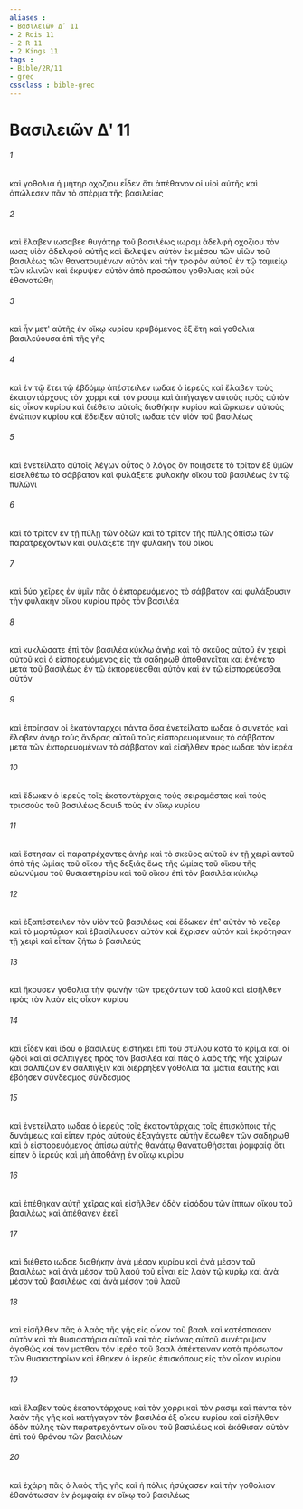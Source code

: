 ```yaml
---
aliases : 
- Βασιλειῶν Δʹ 11
- 2 Rois 11
- 2 R 11
- 2 Kings 11
tags : 
- Bible/2R/11
- grec
cssclass : bible-grec
---
```


# Βασιλειῶν Δʹ 11

###### 1
καὶ γοθολια ἡ μήτηρ οχοζιου εἶδεν ὅτι ἀπέθανον οἱ υἱοὶ αὐτῆς καὶ ἀπώλεσεν πᾶν τὸ σπέρμα τῆς βασιλείας
###### 2
καὶ ἔλαβεν ιωσαβεε θυγάτηρ τοῦ βασιλέως ιωραμ ἀδελφὴ οχοζιου τὸν ιωας υἱὸν ἀδελφοῦ αὐτῆς καὶ ἔκλεψεν αὐτὸν ἐκ μέσου τῶν υἱῶν τοῦ βασιλέως τῶν θανατουμένων αὐτὸν καὶ τὴν τροφὸν αὐτοῦ ἐν τῷ ταμιείῳ τῶν κλινῶν καὶ ἔκρυψεν αὐτὸν ἀπὸ προσώπου γοθολιας καὶ οὐκ ἐθανατώθη
###### 3
καὶ ἦν μετ' αὐτῆς ἐν οἴκῳ κυρίου κρυβόμενος ἓξ ἔτη καὶ γοθολια βασιλεύουσα ἐπὶ τῆς γῆς
###### 4
καὶ ἐν τῷ ἔτει τῷ ἑβδόμῳ ἀπέστειλεν ιωδαε ὁ ἱερεὺς καὶ ἔλαβεν τοὺς ἑκατοντάρχους τὸν χορρι καὶ τὸν ρασιμ καὶ ἀπήγαγεν αὐτοὺς πρὸς αὐτὸν εἰς οἶκον κυρίου καὶ διέθετο αὐτοῖς διαθήκην κυρίου καὶ ὥρκισεν αὐτοὺς ἐνώπιον κυρίου καὶ ἔδειξεν αὐτοῖς ιωδαε τὸν υἱὸν τοῦ βασιλέως
###### 5
καὶ ἐνετείλατο αὐτοῖς λέγων οὗτος ὁ λόγος ὃν ποιήσετε τὸ τρίτον ἐξ ὑμῶν εἰσελθέτω τὸ σάββατον καὶ φυλάξετε φυλακὴν οἴκου τοῦ βασιλέως ἐν τῷ πυλῶνι
###### 6
καὶ τὸ τρίτον ἐν τῇ πύλῃ τῶν ὁδῶν καὶ τὸ τρίτον τῆς πύλης ὀπίσω τῶν παρατρεχόντων καὶ φυλάξετε τὴν φυλακὴν τοῦ οἴκου
###### 7
καὶ δύο χεῖρες ἐν ὑμῖν πᾶς ὁ ἐκπορευόμενος τὸ σάββατον καὶ φυλάξουσιν τὴν φυλακὴν οἴκου κυρίου πρὸς τὸν βασιλέα
###### 8
καὶ κυκλώσατε ἐπὶ τὸν βασιλέα κύκλῳ ἀνὴρ καὶ τὸ σκεῦος αὐτοῦ ἐν χειρὶ αὐτοῦ καὶ ὁ εἰσπορευόμενος εἰς τὰ σαδηρωθ ἀποθανεῖται καὶ ἐγένετο μετὰ τοῦ βασιλέως ἐν τῷ ἐκπορεύεσθαι αὐτὸν καὶ ἐν τῷ εἰσπορεύεσθαι αὐτόν
###### 9
καὶ ἐποίησαν οἱ ἑκατόνταρχοι πάντα ὅσα ἐνετείλατο ιωδαε ὁ συνετός καὶ ἔλαβεν ἀνὴρ τοὺς ἄνδρας αὐτοῦ τοὺς εἰσπορευομένους τὸ σάββατον μετὰ τῶν ἐκπορευομένων τὸ σάββατον καὶ εἰσῆλθεν πρὸς ιωδαε τὸν ἱερέα
###### 10
καὶ ἔδωκεν ὁ ἱερεὺς τοῖς ἑκατοντάρχαις τοὺς σειρομάστας καὶ τοὺς τρισσοὺς τοῦ βασιλέως δαυιδ τοὺς ἐν οἴκῳ κυρίου
###### 11
καὶ ἔστησαν οἱ παρατρέχοντες ἀνὴρ καὶ τὸ σκεῦος αὐτοῦ ἐν τῇ χειρὶ αὐτοῦ ἀπὸ τῆς ὠμίας τοῦ οἴκου τῆς δεξιᾶς ἕως τῆς ὠμίας τοῦ οἴκου τῆς εὐωνύμου τοῦ θυσιαστηρίου καὶ τοῦ οἴκου ἐπὶ τὸν βασιλέα κύκλῳ
###### 12
καὶ ἐξαπέστειλεν τὸν υἱὸν τοῦ βασιλέως καὶ ἔδωκεν ἐπ' αὐτὸν τὸ νεζερ καὶ τὸ μαρτύριον καὶ ἐβασίλευσεν αὐτὸν καὶ ἔχρισεν αὐτόν καὶ ἐκρότησαν τῇ χειρὶ καὶ εἶπαν ζήτω ὁ βασιλεύς
###### 13
καὶ ἤκουσεν γοθολια τὴν φωνὴν τῶν τρεχόντων τοῦ λαοῦ καὶ εἰσῆλθεν πρὸς τὸν λαὸν εἰς οἶκον κυρίου
###### 14
καὶ εἶδεν καὶ ἰδοὺ ὁ βασιλεὺς εἱστήκει ἐπὶ τοῦ στύλου κατὰ τὸ κρίμα καὶ οἱ ᾠδοὶ καὶ αἱ σάλπιγγες πρὸς τὸν βασιλέα καὶ πᾶς ὁ λαὸς τῆς γῆς χαίρων καὶ σαλπίζων ἐν σάλπιγξιν καὶ διέρρηξεν γοθολια τὰ ἱμάτια ἑαυτῆς καὶ ἐβόησεν σύνδεσμος σύνδεσμος
###### 15
καὶ ἐνετείλατο ιωδαε ὁ ἱερεὺς τοῖς ἑκατοντάρχαις τοῖς ἐπισκόποις τῆς δυνάμεως καὶ εἶπεν πρὸς αὐτούς ἐξαγάγετε αὐτὴν ἔσωθεν τῶν σαδηρωθ καὶ ὁ εἰσπορευόμενος ὀπίσω αὐτῆς θανάτῳ θανατωθήσεται ῥομφαίᾳ ὅτι εἶπεν ὁ ἱερεύς καὶ μὴ ἀποθάνῃ ἐν οἴκῳ κυρίου
###### 16
καὶ ἐπέθηκαν αὐτῇ χεῖρας καὶ εἰσῆλθεν ὁδὸν εἰσόδου τῶν ἵππων οἴκου τοῦ βασιλέως καὶ ἀπέθανεν ἐκεῖ
###### 17
καὶ διέθετο ιωδαε διαθήκην ἀνὰ μέσον κυρίου καὶ ἀνὰ μέσον τοῦ βασιλέως καὶ ἀνὰ μέσον τοῦ λαοῦ τοῦ εἶναι εἰς λαὸν τῷ κυρίῳ καὶ ἀνὰ μέσον τοῦ βασιλέως καὶ ἀνὰ μέσον τοῦ λαοῦ
###### 18
καὶ εἰσῆλθεν πᾶς ὁ λαὸς τῆς γῆς εἰς οἶκον τοῦ βααλ καὶ κατέσπασαν αὐτὸν καὶ τὰ θυσιαστήρια αὐτοῦ καὶ τὰς εἰκόνας αὐτοῦ συνέτριψαν ἀγαθῶς καὶ τὸν ματθαν τὸν ἱερέα τοῦ βααλ ἀπέκτειναν κατὰ πρόσωπον τῶν θυσιαστηρίων καὶ ἔθηκεν ὁ ἱερεὺς ἐπισκόπους εἰς τὸν οἶκον κυρίου
###### 19
καὶ ἔλαβεν τοὺς ἑκατοντάρχους καὶ τὸν χορρι καὶ τὸν ρασιμ καὶ πάντα τὸν λαὸν τῆς γῆς καὶ κατήγαγον τὸν βασιλέα ἐξ οἴκου κυρίου καὶ εἰσῆλθεν ὁδὸν πύλης τῶν παρατρεχόντων οἴκου τοῦ βασιλέως καὶ ἐκάθισαν αὐτὸν ἐπὶ τοῦ θρόνου τῶν βασιλέων
###### 20
καὶ ἐχάρη πᾶς ὁ λαὸς τῆς γῆς καὶ ἡ πόλις ἡσύχασεν καὶ τὴν γοθολιαν ἐθανάτωσαν ἐν ῥομφαίᾳ ἐν οἴκῳ τοῦ βασιλέως
